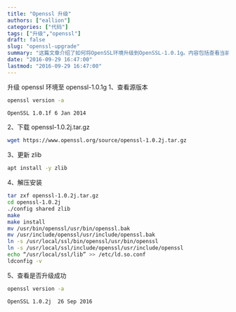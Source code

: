 ```yaml
---
title: "Openssl 升级"
authors: ["eallion"]
categories: ["代码"]
tags: ["升级","openssl"]
draft: false
slug: "openssl-upgrade"
summary: "这篇文章介绍了如何将OpenSSL环境升级到OpenSSL-1.0.1g。内容包括查看当前的源版本、下载OpenSSL-1.0.2j.tar.gz、更新zlib库、解压并安装OpenSSL-1.0.2j.tar.gz，以及检查是否成功升级。"
date: "2016-09-29 16:47:00"
lastmod: "2016-09-29 16:47:00"
---
```


升级 openssl 环境至 openssl-1.0.1g
1、查看源版本

```bash
openssl version -a
```

```bash
OpenSSL 1.0.1f 6 Jan 2014
```

2、下载 openssl-1.0.2j.tar.gz

```bash
wget https://www.openssl.org/source/openssl-1.0.2j.tar.gz
```

3、更新 zlib

```bash
apt install -y zlib
```

4、解压安装

```bash
tar zxf openssl-1.0.2j.tar.gz
cd openssl-1.0.2j
./config shared zlib
make
make install
mv /usr/bin/openssl/usr/bin/openssl.bak
mv /usr/include/openssl/usr/include/openssl.bak
ln -s /usr/local/ssl/bin/openssl/usr/bin/openssl
ln -s /usr/local/ssl/include/openssl/usr/include/openssl
echo “/usr/local/ssl/lib” >> /etc/ld.so.conf
ldconfig -v
```

5、查看是否升级成功

```bash
openssl version -a
```

```bash
OpenSSL 1.0.2j  26 Sep 2016
```
